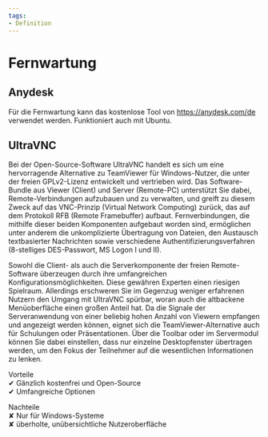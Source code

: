 ```yaml
---
tags:
- Definition
---
```

# Fernwartung

## Anydesk

Für die Fernwartung kann das kostenlose Tool von https://anydesk.com/de verwendet werden. Funktioniert auch mit Ubuntu.

## UltraVNC

Bei der Open-Source-Software UltraVNC handelt es sich um eine hervorragende Alternative zu TeamViewer für Windows-Nutzer, die unter der freien GPLv2-Lizenz entwickelt und vertrieben wird. Das Software-Bundle aus Viewer (Client) und Server (Remote-PC) unterstützt Sie dabei, Remote-Verbindungen aufzubauen und zu verwalten, und greift zu diesem Zweck auf das VNC-Prinzip (Virtual Network Computing) zurück, das auf dem Protokoll RFB (Remote Framebuffer) aufbaut. Fernverbindungen, die mithilfe dieser beiden Komponenten aufgebaut worden sind, ermöglichen unter anderem die unkomplizierte Übertragung von Dateien, den Austausch textbasierter Nachrichten sowie verschiedene Authentifizierungsverfahren (8-stelliges DES-Passwort, MS Logon I und II).

Sowohl die Client- als auch die Serverkomponente der freien Remote-Software überzeugen durch ihre umfangreichen Konfigurationsmöglichkeiten. Diese gewähren Experten einen riesigen Spielraum. Allerdings erschweren Sie im Gegenzug weniger erfahrenen Nutzern den Umgang mit UltraVNC spürbar, woran auch die altbackene Menüoberfläche einen großen Anteil hat. Da die Signale der Serveranwendung von einer beliebig hohen Anzahl von Viewern empfangen und angezeigt werden können, eignet sich die TeamViewer-Alternative auch für Schulungen oder Präsentationen. Über die Toolbar oder im Servermodul können Sie dabei einstellen, dass nur einzelne Desktopfenster übertragen werden, um den Fokus der Teilnehmer auf die wesentlichen Informationen zu lenken.

Vorteile  
✔ Gänzlich kostenfrei und Open-Source  
✔ Umfangreiche Optionen  

Nachteile  
✘ Nur für Windows-Systeme  
✘ überholte, unübersichtliche Nutzeroberfläche  